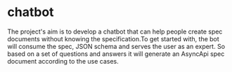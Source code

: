 # chatbot
The project's aim is to develop a chatbot that can help people create spec documents without knowing the specification.To get started with, the bot will consume the spec, JSON schema and serves the user as an expert. So based on a set of questions and answers it will generate an AsyncApi spec document according to the use cases.
